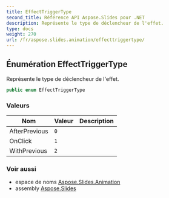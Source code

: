 ```yaml
---
title: EffectTriggerType
second_title: Référence API Aspose.Slides pour .NET
description: Représente le type de déclencheur de l'effet.
type: docs
weight: 270
url: /fr/aspose.slides.animation/effecttriggertype/
---
```


## Énumération EffectTriggerType

Représente le type de déclencheur de l'effet.

```csharp
public enum EffectTriggerType
```

### Valeurs

| Nom | Valeur | Description |
| --- | --- | --- |
| AfterPrevious | `0` |  |
| OnClick | `1` |  |
| WithPrevious | `2` |  |

### Voir aussi

* espace de noms [Aspose.Slides.Animation](../../aspose.slides.animation)
* assembly [Aspose.Slides](../../)

<!-- NE PAS MODIFIER : généré par xmldocmd pour Aspose.Slides.dll -->